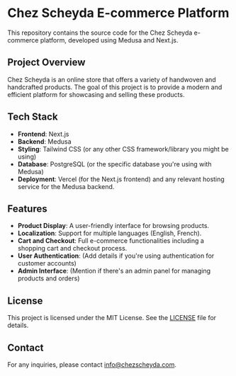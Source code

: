 # Chez Scheyda E-commerce Platform

This repository contains the source code for the Chez Scheyda e-commerce platform, developed using Medusa and Next.js.

## Project Overview

Chez Scheyda is an online store that offers a variety of handwoven and handcrafted products. The goal of this project is to provide a modern and efficient platform for showcasing and selling these products.

## Tech Stack

- **Frontend**: Next.js
- **Backend**: Medusa
- **Styling**: Tailwind CSS (or any other CSS framework/library you might be using)
- **Database**: PostgreSQL (or the specific database you're using with Medusa)
- **Deployment**: Vercel (for the Next.js frontend) and any relevant hosting service for the Medusa backend.

## Features

- **Product Display**: A user-friendly interface for browsing products.
- **Localization**: Support for multiple languages (English, French).
- **Cart and Checkout**: Full e-commerce functionalities including a shopping cart and checkout process.
- **User Authentication**: (Add details if you're using authentication for customer accounts)
- **Admin Interface**: (Mention if there's an admin panel for managing products and orders)

## License

This project is licensed under the MIT License. See the [LICENSE](LICENCE) file for details.

## Contact

For any inquiries, please contact info@chezscheyda.com.